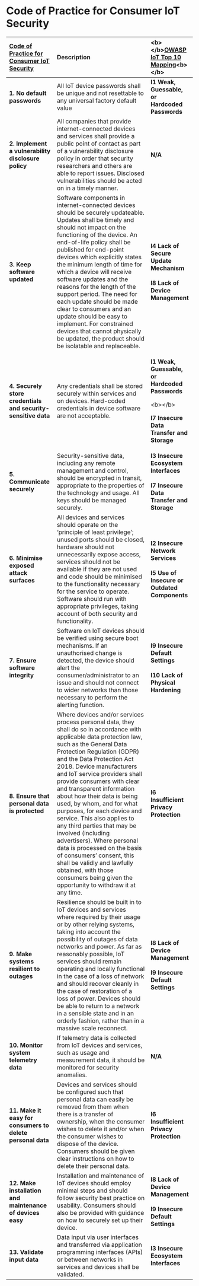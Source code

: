 # Code of Practice for Consumer IoT Security

<table>
  <thead>
    <tr>
      <th style="text-align:left"><a href="https://www.gov.uk/government/publications/code-of-practice-for-consumer-iot-security">Code of Practice for Consumer IoT Security</a>
      </th>
      <th style="text-align:left"><b>Description</b>
      </th>
      <th style="text-align:left">&lt;b&gt;&lt;/b&gt;<a href="https://www.owasp.org/images/1/1c/OWASP-IoT-Top-10-2018-final.pdf"><b>OWASP IoT Top 10 Mapping</b></a>&lt;b&gt;&lt;/b&gt;</th>
    </tr>
  </thead>
  <tbody>
    <tr>
      <td style="text-align:left"><b>1. No default passwords</b>
      </td>
      <td style="text-align:left">All IoT device passwords shall be unique and not resettable to any universal
        factory default value</td>
      <td style="text-align:left"><b>I1 Weak, Guessable, or Hardcoded Passwords</b>
      </td>
    </tr>
    <tr>
      <td style="text-align:left"><b>2. Implement a vulnerability disclosure policy</b>
      </td>
      <td style="text-align:left">All companies that provide internet-connected devices and services shall
        provide a public point of contact as part of a vulnerability disclosure
        policy in order that security researchers and others are able to report
        issues. Disclosed vulnerabilities should be acted on in a timely manner.</td>
      <td
      style="text-align:left"><b>N/A</b>
        </td>
    </tr>
    <tr>
      <td style="text-align:left"><b>3. Keep software updated</b>
      </td>
      <td style="text-align:left">Software components in internet-connected devices should be securely updateable.
        Updates shall be timely and should not impact on the functioning of the
        device. An end-of-life policy shall be published for end-point devices
        which explicitly states the minimum length of time for which a device will
        receive software updates and the reasons for the length of the support
        period. The need for each update should be made clear to consumers and
        an update should be easy to implement. For constrained devices that cannot
        physically be updated, the product should be isolatable and replaceable.</td>
      <td
      style="text-align:left"><b>I4 Lack of Secure Update Mechanism</b>
        <br />
        <br /><b>I8 Lack of Device Management</b>
        </td>
    </tr>
    <tr>
      <td style="text-align:left"><b>4. Securely store credentials and security-sensitive data</b>
      </td>
      <td style="text-align:left">Any credentials shall be stored securely within services and on devices.
        Hard-coded credentials in device software are not acceptable.</td>
      <td style="text-align:left">
        <p><b>I1 Weak, Guessable, or Hardcoded Passwords</b>
        </p>
        <p>&lt;b&gt;&lt;/b&gt;</p>
        <p><b>I7 Insecure Data Transfer and Storage</b>
        </p>
      </td>
    </tr>
    <tr>
      <td style="text-align:left"><b>5. Communicate securely</b>
      </td>
      <td style="text-align:left">Security-sensitive data, including any remote management and control,
        should be encrypted in transit, appropriate to the properties of the technology
        and usage. All keys should be managed securely.</td>
      <td style="text-align:left"><b>I3 Insecure Ecosystem Interfaces</b>
        <br />
        <br /><b>I7 Insecure Data Transfer and Storage</b>
      </td>
    </tr>
    <tr>
      <td style="text-align:left"><b>6. Minimise exposed attack surfaces</b>
      </td>
      <td style="text-align:left">All devices and services should operate on the &#x2018;principle of least
        privilege&#x2019;; unused ports should be closed, hardware should not unnecessarily
        expose access, services should not be available if they are not used and
        code should be minimised to the functionality necessary for the service
        to operate. Software should run with appropriate privileges, taking account
        of both security and functionality.</td>
      <td style="text-align:left"><b>I2 Insecure Network Services</b>
        <br />
        <br /><b>I5 Use of Insecure or Outdated Components</b>
      </td>
    </tr>
    <tr>
      <td style="text-align:left"><b>7. Ensure software integrity</b>
      </td>
      <td style="text-align:left">Software on IoT devices should be verified using secure boot mechanisms.
        If an unauthorised change is detected, the device should alert the consumer/administrator
        to an issue and should not connect to wider networks than those necessary
        to perform the alerting function.</td>
      <td style="text-align:left"><b>I9 Insecure Default Settings</b>
        <br />
        <br /><b>I10 Lack of Physical Hardening</b>
      </td>
    </tr>
    <tr>
      <td style="text-align:left"><b>8. Ensure that personal data is protected</b>
      </td>
      <td style="text-align:left">Where devices and/or services process personal data, they shall do so
        in accordance with applicable data protection law, such as the General
        Data Protection Regulation (GDPR) and the Data Protection Act 2018. Device
        manufacturers and IoT service providers shall provide consumers with clear
        and transparent information about how their data is being used, by whom,
        and for what purposes, for each device and service. This also applies to
        any third parties that may be involved (including advertisers). Where personal
        data is processed on the basis of consumers&#x2019; consent, this shall
        be validly and lawfully obtained, with those consumers being given the
        opportunity to withdraw it at any time.</td>
      <td style="text-align:left"><b>I6 Insufficient Privacy Protection</b>
      </td>
    </tr>
    <tr>
      <td style="text-align:left"><b>9. Make systems resilient to outages</b>
      </td>
      <td style="text-align:left">Resilience should be built in to IoT devices and services where required
        by their usage or by other relying systems, taking into account the possibility
        of outages of data networks and power. As far as reasonably possible, IoT
        services should remain operating and locally functional in the case of
        a loss of network and should recover cleanly in the case of restoration
        of a loss of power. Devices should be able to return to a network in a
        sensible state and in an orderly fashion, rather than in a massive scale
        reconnect.</td>
      <td style="text-align:left"><b>I8 Lack of Device Management</b>
        <br />
        <br /><b>I9 Insecure Default Settings</b>
      </td>
    </tr>
    <tr>
      <td style="text-align:left"><b>10. Monitor system telemetry data</b>
      </td>
      <td style="text-align:left">If telemetry data is collected from IoT devices and services, such as
        usage and measurement data, it should be monitored for security anomalies.</td>
      <td
      style="text-align:left"><b>N/A</b>
        </td>
    </tr>
    <tr>
      <td style="text-align:left"><b>11. Make it easy for consumers to delete personal data</b>
      </td>
      <td style="text-align:left">Devices and services should be configured such that personal data can
        easily be removed from them when there is a transfer of ownership, when
        the consumer wishes to delete it and/or when the consumer wishes to dispose
        of the device. Consumers should be given clear instructions on how to delete
        their personal data.</td>
      <td style="text-align:left"><b>I6 Insufficient Privacy Protection</b>
      </td>
    </tr>
    <tr>
      <td style="text-align:left"><b>12. Make installation and maintenance of devices easy</b>
      </td>
      <td style="text-align:left">Installation and maintenance of IoT devices should employ minimal steps
        and should follow security best practice on usability. Consumers should
        also be provided with guidance on how to securely set up their device.</td>
      <td
      style="text-align:left"><b>I8 Lack of Device Management</b>
        <br />
        <br /><b>I9 Insecure Default Settings</b>
        </td>
    </tr>
    <tr>
      <td style="text-align:left"><b>13. Validate input data</b>
      </td>
      <td style="text-align:left">Data input via user interfaces and transferred via application programming
        interfaces (APIs) or between networks in services and devices shall be
        validated.</td>
      <td style="text-align:left"><b>I3 Insecure Ecosystem Interfaces</b>
      </td>
    </tr>
  </tbody>
</table>